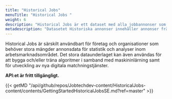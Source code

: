 ```yaml
---
title: "Historical Jobs"
menuTitle: "Historical Jobs "
weight: 6
description: "Historical Jobs är ett dataset med alla jobbannonser som har publicerats på Platsbanken sedan 2006. Det innehåller även metadata (information om tjänst, arbetsgivare, ort, tidpunkt osv) och fritextinformation. Datasetet uppdateras kontinuerligt."
metadescription: "Datasetet Historiska annonser innehåller annonser från 2006 och framåt. Datasetet används idag av analytiker, forskare, journalister, rekryteringsföretag och AI-utvecklare. Datasetet kan användas av vem som helst, läs mer här. "
---
```


Historical Jobs är särskilt användbart för företag och organisationer som behöver stora mängder annonsdata för statistik och analyser inom arbetsmarknadsområdet. Det stora dataunderlaget kan även användas för att bygga och/eller träna algoritmer i samband med maskininlärning samt för utveckling av nya digitala matchningstjänster.

**API:et är fritt tillgängligt.**




{{< getMD "/api/github/repos/Jobtechdev-content/HistoricalJobs-content/contents/GettingStartedHistoricalJobsSE.md?ref=master" >}}


